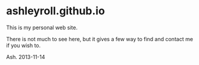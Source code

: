 ashleyroll.github.io
====================

This is my personal web site.

There is not much to see here, but it gives a few way to find and contact me if you wish to.

Ash.
2013-11-14
